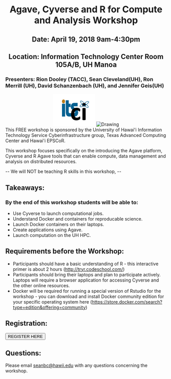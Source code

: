 <center><h1>Agave, Cyverse and R for Compute and Analysis Workshop</h1>
<h2>Date: April 19, 2018 9am-4:30pm</h2>
<h2>Location: Information Technology Center Room 105A/B, UH Manoa</h2></center>
<h3>Presenters: Rion Dooley (TACC), Sean Cleveland(UH), Ron Merrill (UH), David Schanzenbach (UH), and Jennifer Geis(UH)</h3>
<center>
<img src="img/ci-logo.png" alt="Drawing" style="height: 100px;"/>
<img src="http://www.hawaii.edu/epscor/wordpress/wp-content/uploads/2016/04/EPSCoR-Logo.placeholder200x65.png" alt="Drawing" style="height: 100px;"/>
</center>
This FREE workshop is sponsored by the University of Hawai'i Information Technology Service Cyberinfrastructure group, Texas Advanced Computing Center and Hawai'i EPSCoR.


This workshop focuses specifically on the introducing the Agave platform, Cyverse and R Agave tools that can enable compute, data management and analysis on distributed resources.

-- We will NOT be teaching R skills in this workshop, --

## Takeaways:

### By the end of this workshop students will be able to:
* Use Cyverse to launch computational jobs.
* Understand Docker and containers for reproducable science.
* Launch Docker containers on their laptops.
* Create applications using Agave.
* Launch computation on the UH HPC.


## Requirements before the Workshop:
* Participants should have a basic understanding of R - this interactive primer is about 2 hours (http://tryr.codeschool.com/)
* Participants should bring their laptops and plan to participate actively. Laptops will require a browser application for accessing Cyverse and the other online resources.  
* Docker will be required for running a special version of Rstudio for the workshop - you can download and install Docker community edition for your specific operating system here (https://store.docker.com/search?type=edition&offering=community)


## Registration:

<button name="button" onclick="https://docs.google.com/forms/d/1tPQ0Z6qQJnuD4hG-p2C1GincGzScaO11Q0MzbzbTMz8/prefill">REGISTER HERE</button>


## Questions:
Please email seanbc@hawii.edu with any questions concerning the workshop.
